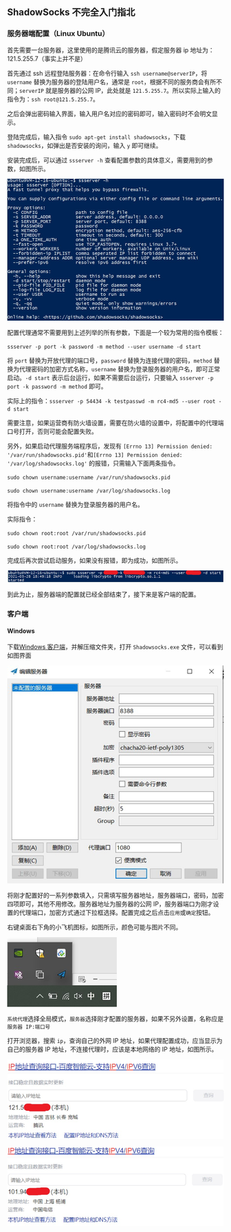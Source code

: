 ## ShadowSocks 不完全入门指北

### 服务器端配置（Linux Ubuntu）

首先需要一台服务器，这里使用的是腾讯云的服务器，假定服务器 ip 地址为：121.5.255.7（事实上并不是）

首先通过 ssh 远程登陆服务器：在命令行输入 `ssh username@serverIP`，将 `username` 替换为服务器的登陆用户名，通常是 `root`，根据不同的服务商会有所不同；`serverIP` 就是服务器的公网 IP，此处就是 `121.5.255.7`。所以实际上输入的指令为：`ssh root@121.5.255.7`。

之后会弹出密码输入界面，输入用户名对应的密码即可，输入密码时不会明文显示。

登陆完成后，输入指令 `sudo apt-get install shadowsocks`，下载 `shadowsocks`，如弹出是否安装的询问，输入 `y` 即可继续。

安装完成后，可以通过 `ssserver -h` 查看配置参数的具体意义，需要用到的参数，如图所示。

![help](src/help.jpg)

配置代理通常不需要用到上述列举的所有参数，下面是一个较为常用的指令模板：

`ssserver -p port -k password -m method --user username -d start`

将 `port` 替换为开放代理的端口号，`password` 替换为连接代理的密码，`method` 替换为代理密码的加密方式名称，`username` 替换为登录服务器的用户名，即可正常启动。`-d start` 表示后台运行，如果不需要后台运行，只要输入 `ssserver -p port -k password -m method` 即可。

实际上的指令：`ssserver -p 54434 -k testpasswd -m rc4-md5 --user root -d start`

需要注意，如果运营商有防火墙设置，需要在防火墙的设置中，将配置中的代理端口号打开，否则可能会配置失败。

另外，如果启动代理服务端程序后，发现有 `[Errno 13] Permission denied: '/var/run/shadowsocks.pid'`和`[Errno 13] Permission denied: '/var/log/shadowsocks.log'` 的报错，只需输入下面两条指令。

`sudo chown username:username /var/run/shadowsocks.pid`

`sudo chown username:username /var/log/shadowsocks.log`

将指令中的 `username` 替换为登录服务器的用户名。

实际指令：

`sudo chown root:root /var/run/shadowsocks.pid`

`sudo chown root:root /var/log/shadowsocks.log`

完成后再次尝试启动服务，如果没有报错，即为成功，如图所示。

![started](src/started.jpg)

到此为止，服务器端的配置就已经全部结束了，接下来是客户端的配置。



### 客户端

#### Windows

下载[Windows 客户端](https://github.com/shadowsocks/shadowsocks-windows/releases/download/4.4.0.0/Shadowsocks-4.4.0.185.zip)，并解压缩文件夹，打开 `Shadowsocks.exe` 文件，可以看到如图界面

![Shadowsocks](src/Shadowsocks.jpg)

将刚才配置好的一系列参数填入，只需填写服务器地址，服务器端口，密码，加密四项即可，其他不用修改。服务器地址为服务器的公网 IP，服务器端口为刚才设置的代理端口，加密方式通过下拉框选择。配置完成之后点击`应用`或`确定`按钮。

右键桌面右下角的小飞机图标，如图所示，颜色可能与图片不同。

![icon](src/icon.jpg)

`系统代理`选择全局模式，`服务器`选择刚才配置的服务器，如果不另外设置，名称应是`服务器 IP:端口号`

打开浏览器，搜索 `ip`，查询自己的外网 IP 地址，如果代理配置成功，应当显示为自己的服务器 IP 地址，不连接代理时，应该是本地网络的 IP 地址，如图所示。

![connected](src/connected.jpg)

![not connected](src/not_connected.jpg)